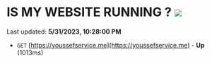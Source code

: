 # IS MY WEBSITE RUNNING ? [![](https://img.shields.io/static/v1?label=Sponsor&message=%E2%9D%A4&logo=GitHub&color=%23fe8e86)](https://github.com/sponsors/<username>)

Last updated: **5/31/2023, 10:28:00 PM**

- `GET` [https://youssefservice.me](https://youssefservice.me) - **Up** (1013ms)
